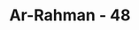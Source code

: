 ---
title: "Ar-Rahman - 48"
no: 48
arabic_no: ٤٨
ayah: ذَوَاتَآ اَفْنَانٍۚ 
translation: "kedua surga itu mempunyai aneka pepohonan dan buah-buahan."
tafsir: "Ayat ini menerangkan bahwa kedua surga itu mempunyai pohon-pohon yang rindang dan buah-buahan yang beraneka ragam coraknya, yang membuat mereka tambah bernafsu, tambah berselera untuk memakannya. Kemudian Allah berkata, \"Apakah kamu, hai manusia dan jin, mengingi"
---